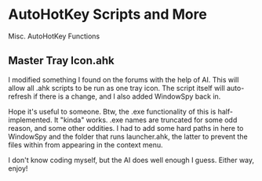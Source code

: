 # AutoHotKey Scripts and More
Misc. AutoHotKey Functions

## Master Tray Icon.ahk
I modified something I found on the forums with the help of AI. This will allow all .ahk scripts to be run as one tray icon. The script itself will auto-refresh if there is a change, and I also added WindowSpy back in.

Hope it's useful to someone. Btw, the .exe functionality of this is half-implemented. It "kinda" works. .exe names are truncated for some odd reason, and some other oddities.
I had to add some hard paths in here to WindowSpy and the folder that runs launcher.ahk, the latter to prevent the files within from appearing in the context menu.

I don't know coding myself, but the AI does well enough I guess. Either way, enjoy!
